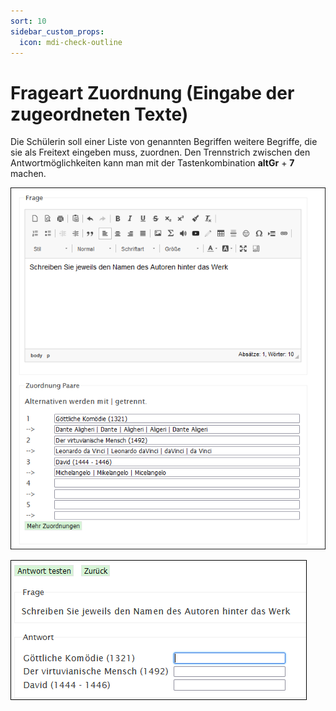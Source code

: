 ```yaml
---
sort: 10
sidebar_custom_props:
  icon: mdi-check-outline
---
```


# Frageart Zuordnung (Eingabe der zugeordneten Texte)



Die Schülerin soll einer Liste von genannten Begriffen weitere Begriffe, die sie als Freitext eingeben muss, zuordnen. Den Trennstrich zwischen den Antwortmöglichkeiten kann man mit der Tastenkombination __altGr__ + __7__ machen.

![](./Beispiel_8_ZuordnungEingabedzugeordTexte.png)

![](./Beispiel_8_2_ZuordnungEingabezugeordTexte.png)
